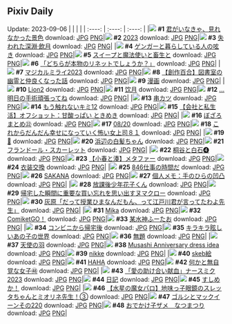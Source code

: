 ## Pixiv Daily
Update: 2023-09-06
|      |      |      |
| :----: | :----: | :----: |
|![](https://pixiv.microyu.workers.dev/c/240x480/img-master/img/2023/09/04/00/39/17/111427740_p0_master1200.jpg) **#1** [君がいなきゃ、見れなかった景色](https://www.pixiv.net/artworks/111427740) download: [JPG](https://pixiv.microyu.workers.dev/img-original/img/2023/09/04/00/39/17/111427740_p0.jpg) [PNG](https://pixiv.microyu.workers.dev/img-original/img/2023/09/04/00/39/17/111427740_p0.png)|![](https://pixiv.microyu.workers.dev/c/240x480/img-master/img/2023/09/04/00/44/33/111427875_p0_master1200.jpg) **#2** [2023](https://www.pixiv.net/artworks/111427875) download: [JPG](https://pixiv.microyu.workers.dev/img-original/img/2023/09/04/00/44/33/111427875_p0.jpg) [PNG](https://pixiv.microyu.workers.dev/img-original/img/2023/09/04/00/44/33/111427875_p0.png)|![](https://pixiv.microyu.workers.dev/c/240x480/img-master/img/2023/09/04/00/01/33/111426357_p0_master1200.jpg) **#3** [失われた深淵·飲月](https://www.pixiv.net/artworks/111426357) download: [JPG](https://pixiv.microyu.workers.dev/img-original/img/2023/09/04/00/01/33/111426357_p0.jpg) [PNG](https://pixiv.microyu.workers.dev/img-original/img/2023/09/04/00/01/33/111426357_p0.png)|
|![](https://pixiv.microyu.workers.dev/c/240x480/img-master/img/2023/09/05/16/32/03/111466665_p0_master1200.jpg) **#4** [ゲンガーと暮らしている人の呟き](https://www.pixiv.net/artworks/111466665) download: [JPG](https://pixiv.microyu.workers.dev/img-original/img/2023/09/05/16/32/03/111466665_p0.jpg) [PNG](https://pixiv.microyu.workers.dev/img-original/img/2023/09/05/16/32/03/111466665_p0.png)|![](https://pixiv.microyu.workers.dev/c/240x480/img-master/img/2023/09/04/00/18/34/111427097_p0_master1200.jpg) **#5** [スイープと魔法使いと畜生と](https://www.pixiv.net/artworks/111427097) download: [JPG](https://pixiv.microyu.workers.dev/img-original/img/2023/09/04/00/18/34/111427097_p0.jpg) [PNG](https://pixiv.microyu.workers.dev/img-original/img/2023/09/04/00/18/34/111427097_p0.png)|![](https://pixiv.microyu.workers.dev/c/240x480/img-master/img/2023/09/04/00/08/21/111426748_p0_master1200.jpg) **#6** [「どちらが本物のリネットでしょうか？」](https://www.pixiv.net/artworks/111426748) download: [JPG](https://pixiv.microyu.workers.dev/img-original/img/2023/09/04/00/08/21/111426748_p0.jpg) [PNG](https://pixiv.microyu.workers.dev/img-original/img/2023/09/04/00/08/21/111426748_p0.png)|
|![](https://pixiv.microyu.workers.dev/c/240x480/img-master/img/2023/09/04/17/52/45/111441891_p0_master1200.jpg) **#7** [マジカルミライ2023](https://www.pixiv.net/artworks/111441891) download: [JPG](https://pixiv.microyu.workers.dev/img-original/img/2023/09/04/17/52/45/111441891_p0.jpg) [PNG](https://pixiv.microyu.workers.dev/img-original/img/2023/09/04/17/52/45/111441891_p0.png)|![](https://pixiv.microyu.workers.dev/c/240x480/img-master/img/2023/09/04/19/01/29/111443682_p0_master1200.jpg) **#8** [【創作百合】図書室の幽霊と仲良くなった話](https://www.pixiv.net/artworks/111443682) download: [JPG](https://pixiv.microyu.workers.dev/img-original/img/2023/09/04/19/01/29/111443682_p0.jpg) [PNG](https://pixiv.microyu.workers.dev/img-original/img/2023/09/04/19/01/29/111443682_p0.png)|![](https://pixiv.microyu.workers.dev/c/240x480/img-master/img/2023/09/05/06/00/02/111458191_p0_master1200.jpg) **#9** [漫画](https://www.pixiv.net/artworks/111458191) download: [JPG](https://pixiv.microyu.workers.dev/img-original/img/2023/09/05/06/00/02/111458191_p0.jpg) [PNG](https://pixiv.microyu.workers.dev/img-original/img/2023/09/05/06/00/02/111458191_p0.png)|
|![](https://pixiv.microyu.workers.dev/c/240x480/img-master/img/2023/09/04/00/00/39/111426245_p0_master1200.jpg) **#10** [Lion2](https://www.pixiv.net/artworks/111426245) download: [JPG](https://pixiv.microyu.workers.dev/img-original/img/2023/09/04/00/00/39/111426245_p0.jpg) [PNG](https://pixiv.microyu.workers.dev/img-original/img/2023/09/04/00/00/39/111426245_p0.png)|![](https://pixiv.microyu.workers.dev/c/240x480/img-master/img/2023/09/04/13/51/43/111438149_p0_master1200.jpg) **#11** [饮月](https://www.pixiv.net/artworks/111438149) download: [JPG](https://pixiv.microyu.workers.dev/img-original/img/2023/09/04/13/51/43/111438149_p0.jpg) [PNG](https://pixiv.microyu.workers.dev/img-original/img/2023/09/04/13/51/43/111438149_p0.png)|![](https://pixiv.microyu.workers.dev/c/240x480/img-master/img/2023/09/04/18/11/15/111442082_p0_master1200.jpg) **#12** [...明日の手術頑張ってね](https://www.pixiv.net/artworks/111442082) download: [JPG](https://pixiv.microyu.workers.dev/img-original/img/2023/09/04/18/11/15/111442082_p0.jpg) [PNG](https://pixiv.microyu.workers.dev/img-original/img/2023/09/04/18/11/15/111442082_p0.png)|
|![](https://pixiv.microyu.workers.dev/c/240x480/img-master/img/2023/09/05/20/30/00/111471947_p0_master1200.jpg) **#13** [串カツ](https://www.pixiv.net/artworks/111471947) download: [JPG](https://pixiv.microyu.workers.dev/img-original/img/2023/09/05/20/30/00/111471947_p0.jpg) [PNG](https://pixiv.microyu.workers.dev/img-original/img/2023/09/05/20/30/00/111471947_p0.png)|![](https://pixiv.microyu.workers.dev/c/240x480/img-master/img/2023/09/04/10/36/07/111435428_p0_master1200.jpg) **#14** [もう触れないキミ12](https://www.pixiv.net/artworks/111435428) download: [JPG](https://pixiv.microyu.workers.dev/img-original/img/2023/09/04/10/36/07/111435428_p0.jpg) [PNG](https://pixiv.microyu.workers.dev/img-original/img/2023/09/04/10/36/07/111435428_p0.png)|![](https://pixiv.microyu.workers.dev/c/240x480/img-master/img/2023/09/05/12/08/51/111462885_p0_master1200.jpg) **#15** [【会社と私生活】オフショット：甘酸っぱい ときめき](https://www.pixiv.net/artworks/111462885) download: [JPG](https://pixiv.microyu.workers.dev/img-original/img/2023/09/05/12/08/51/111462885_p0.jpg) [PNG](https://pixiv.microyu.workers.dev/img-original/img/2023/09/05/12/08/51/111462885_p0.png)|
|![](https://pixiv.microyu.workers.dev/c/240x480/img-master/img/2023/09/04/03/13/40/111430589_p0_master1200.jpg) **#16** [ぼざろまとめ㉒](https://www.pixiv.net/artworks/111430589) download: [JPG](https://pixiv.microyu.workers.dev/img-original/img/2023/09/04/03/13/40/111430589_p0.jpg) [PNG](https://pixiv.microyu.workers.dev/img-original/img/2023/09/04/03/13/40/111430589_p0.png)|![](https://pixiv.microyu.workers.dev/c/240x480/img-master/img/2023/09/05/19/28/25/111470340_p0_master1200.jpg) **#17** [08/20](https://www.pixiv.net/artworks/111470340) download: [JPG](https://pixiv.microyu.workers.dev/img-original/img/2023/09/05/19/28/25/111470340_p0.jpg) [PNG](https://pixiv.microyu.workers.dev/img-original/img/2023/09/05/19/28/25/111470340_p0.png)|![](https://pixiv.microyu.workers.dev/c/240x480/img-master/img/2023/09/04/17/08/49/111441107_p0_master1200.jpg) **#18** [これからだんだん幸せになっていく怖い女上司８１](https://www.pixiv.net/artworks/111441107) download: [JPG](https://pixiv.microyu.workers.dev/img-original/img/2023/09/04/17/08/49/111441107_p0.jpg) [PNG](https://pixiv.microyu.workers.dev/img-original/img/2023/09/04/17/08/49/111441107_p0.png)|
|![](https://pixiv.microyu.workers.dev/c/240x480/img-master/img/2023/09/04/00/30/31/111427469_p0_master1200.jpg) **#19** [💢](https://www.pixiv.net/artworks/111427469) download: [JPG](https://pixiv.microyu.workers.dev/img-original/img/2023/09/04/00/30/31/111427469_p0.jpg) [PNG](https://pixiv.microyu.workers.dev/img-original/img/2023/09/04/00/30/31/111427469_p0.png)|![](https://pixiv.microyu.workers.dev/c/240x480/img-master/img/2023/09/05/00/00/22/111452411_p0_master1200.jpg) **#20** [浜辺の白髪ちゃん](https://www.pixiv.net/artworks/111452411) download: [JPG](https://pixiv.microyu.workers.dev/img-original/img/2023/09/05/00/00/22/111452411_p0.jpg) [PNG](https://pixiv.microyu.workers.dev/img-original/img/2023/09/05/00/00/22/111452411_p0.png)|![](https://pixiv.microyu.workers.dev/c/240x480/img-master/img/2023/09/04/00/57/17/111428180_p0_master1200.jpg) **#21** [フランドール・スカーレット](https://www.pixiv.net/artworks/111428180) download: [JPG](https://pixiv.microyu.workers.dev/img-original/img/2023/09/04/00/57/17/111428180_p0.jpg) [PNG](https://pixiv.microyu.workers.dev/img-original/img/2023/09/04/00/57/17/111428180_p0.png)|
|![](https://pixiv.microyu.workers.dev/c/240x480/img-master/img/2023/09/04/22/39/51/111449909_p0_master1200.jpg) **#22** [桐谷と白石❹](https://www.pixiv.net/artworks/111449909) download: [JPG](https://pixiv.microyu.workers.dev/img-original/img/2023/09/04/22/39/51/111449909_p0.jpg) [PNG](https://pixiv.microyu.workers.dev/img-original/img/2023/09/04/22/39/51/111449909_p0.png)|![](https://pixiv.microyu.workers.dev/c/240x480/img-master/img/2023/09/04/00/23/26/111427264_p0_master1200.jpg) **#23** [【小春と湊】メタファー](https://www.pixiv.net/artworks/111427264) download: [JPG](https://pixiv.microyu.workers.dev/img-original/img/2023/09/04/00/23/26/111427264_p0.jpg) [PNG](https://pixiv.microyu.workers.dev/img-original/img/2023/09/04/00/23/26/111427264_p0.png)|![](https://pixiv.microyu.workers.dev/c/240x480/img-master/img/2023/09/04/20/29/18/111446009_p0_master1200.jpg) **#24** [衣装交換](https://www.pixiv.net/artworks/111446009) download: [JPG](https://pixiv.microyu.workers.dev/img-original/img/2023/09/04/20/29/18/111446009_p0.jpg) [PNG](https://pixiv.microyu.workers.dev/img-original/img/2023/09/04/20/29/18/111446009_p0.png)|
|![](https://pixiv.microyu.workers.dev/c/240x480/img-master/img/2023/09/04/20/22/46/111445821_p0_master1200.jpg) **#25** [846仕事の時間だ](https://www.pixiv.net/artworks/111445821) download: [JPG](https://pixiv.microyu.workers.dev/img-original/img/2023/09/04/20/22/46/111445821_p0.jpg) [PNG](https://pixiv.microyu.workers.dev/img-original/img/2023/09/04/20/22/46/111445821_p0.png)|![](https://pixiv.microyu.workers.dev/c/240x480/img-master/img/2023/09/05/19/30/26/111470411_p0_master1200.jpg) **#26** [SAKANA](https://www.pixiv.net/artworks/111470411) download: [JPG](https://pixiv.microyu.workers.dev/img-original/img/2023/09/05/19/30/26/111470411_p0.jpg) [PNG](https://pixiv.microyu.workers.dev/img-original/img/2023/09/05/19/30/26/111470411_p0.png)|![](https://pixiv.microyu.workers.dev/c/240x480/img-master/img/2023/09/05/07/00/07/111458954_p0_master1200.jpg) **#27** [個人メモ：手のひらの凹凸](https://www.pixiv.net/artworks/111458954) download: [JPG](https://pixiv.microyu.workers.dev/img-original/img/2023/09/05/07/00/07/111458954_p0.jpg) [PNG](https://pixiv.microyu.workers.dev/img-original/img/2023/09/05/07/00/07/111458954_p0.png)|
|![](https://pixiv.microyu.workers.dev/c/240x480/img-master/img/2023/09/04/14/37/29/111426302_p0_master1200.jpg) **#28** [放課後少年花子くん](https://www.pixiv.net/artworks/111426302) download: [JPG](https://pixiv.microyu.workers.dev/img-original/img/2023/09/04/14/37/29/111426302_p0.jpg) [PNG](https://pixiv.microyu.workers.dev/img-original/img/2023/09/04/14/37/29/111426302_p0.png)|![](https://pixiv.microyu.workers.dev/c/240x480/img-master/img/2023/09/05/02/28/29/111456062_p0_master1200.jpg) **#29** [帰宅した瞬間に重要な買い忘れを思い出すヌマクロー](https://www.pixiv.net/artworks/111456062) download: [JPG](https://pixiv.microyu.workers.dev/img-original/img/2023/09/05/02/28/29/111456062_p0.jpg) [PNG](https://pixiv.microyu.workers.dev/img-original/img/2023/09/05/02/28/29/111456062_p0.png)|![](https://pixiv.microyu.workers.dev/c/240x480/img-master/img/2023/09/04/18/27/39/111442798_p0_master1200.jpg) **#30** [灰原「だって授業ひまなんだもん、って江戸川君が言ってたわよ先生」](https://www.pixiv.net/artworks/111442798) download: [JPG](https://pixiv.microyu.workers.dev/img-original/img/2023/09/04/18/27/39/111442798_p0.jpg) [PNG](https://pixiv.microyu.workers.dev/img-original/img/2023/09/04/18/27/39/111442798_p0.png)|
|![](https://pixiv.microyu.workers.dev/c/240x480/img-master/img/2023/09/04/13/16/03/111437636_p0_master1200.jpg) **#31** [Mika](https://www.pixiv.net/artworks/111437636) download: [JPG](https://pixiv.microyu.workers.dev/img-original/img/2023/09/04/13/16/03/111437636_p0.jpg) [PNG](https://pixiv.microyu.workers.dev/img-original/img/2023/09/04/13/16/03/111437636_p0.png)|![](https://pixiv.microyu.workers.dev/c/240x480/img-master/img/2023/09/05/18/57/41/111469544_p0_master1200.jpg) **#32** [ComiketGO！](https://www.pixiv.net/artworks/111469544) download: [JPG](https://pixiv.microyu.workers.dev/img-original/img/2023/09/05/18/57/41/111469544_p0.jpg) [PNG](https://pixiv.microyu.workers.dev/img-original/img/2023/09/05/18/57/41/111469544_p0.png)|![](https://pixiv.microyu.workers.dev/c/240x480/img-master/img/2023/09/04/09/49/52/111426404_p0_master1200.jpg) **#33** [某水神ふーたお](https://www.pixiv.net/artworks/111426404) download: [JPG](https://pixiv.microyu.workers.dev/img-original/img/2023/09/04/09/49/52/111426404_p0.jpg) [PNG](https://pixiv.microyu.workers.dev/img-original/img/2023/09/04/09/49/52/111426404_p0.png)|
|![](https://pixiv.microyu.workers.dev/c/240x480/img-master/img/2023/09/05/15/13/20/111465476_p0_master1200.jpg) **#34** [コンビニから帰宅後](https://www.pixiv.net/artworks/111465476) download: [JPG](https://pixiv.microyu.workers.dev/img-original/img/2023/09/05/15/13/20/111465476_p0.jpg) [PNG](https://pixiv.microyu.workers.dev/img-original/img/2023/09/05/15/13/20/111465476_p0.png)|![](https://pixiv.microyu.workers.dev/c/240x480/img-master/img/2023/09/04/19/53/15/111444986_p0_master1200.jpg) **#35** [キラキラ眩しいあの子の世界](https://www.pixiv.net/artworks/111444986) download: [JPG](https://pixiv.microyu.workers.dev/img-original/img/2023/09/04/19/53/15/111444986_p0.jpg) [PNG](https://pixiv.microyu.workers.dev/img-original/img/2023/09/04/19/53/15/111444986_p0.png)|![](https://pixiv.microyu.workers.dev/c/240x480/img-master/img/2023/09/05/19/27/04/111470299_p0_master1200.jpg) **#36** [無題](https://www.pixiv.net/artworks/111470299) download: [JPG](https://pixiv.microyu.workers.dev/img-original/img/2023/09/05/19/27/04/111470299_p0.jpg) [PNG](https://pixiv.microyu.workers.dev/img-original/img/2023/09/05/19/27/04/111470299_p0.png)|
|![](https://pixiv.microyu.workers.dev/c/240x480/img-master/img/2023/09/04/12/25/18/111436926_p0_master1200.jpg) **#37** [天使の羽](https://www.pixiv.net/artworks/111436926) download: [JPG](https://pixiv.microyu.workers.dev/img-original/img/2023/09/04/12/25/18/111436926_p0.jpg) [PNG](https://pixiv.microyu.workers.dev/img-original/img/2023/09/04/12/25/18/111436926_p0.png)|![](https://pixiv.microyu.workers.dev/c/240x480/img-master/img/2023/09/05/06/36/27/111458644_p0_master1200.jpg) **#38** [Musashi Anniversary dress idea](https://www.pixiv.net/artworks/111458644) download: [JPG](https://pixiv.microyu.workers.dev/img-original/img/2023/09/05/06/36/27/111458644_p0.jpg) [PNG](https://pixiv.microyu.workers.dev/img-original/img/2023/09/05/06/36/27/111458644_p0.png)|![](https://pixiv.microyu.workers.dev/c/240x480/img-master/img/2023/09/04/00/22/39/111427239_p0_master1200.jpg) **#39** [nikke](https://www.pixiv.net/artworks/111427239) download: [JPG](https://pixiv.microyu.workers.dev/img-original/img/2023/09/04/00/22/39/111427239_p0.jpg) [PNG](https://pixiv.microyu.workers.dev/img-original/img/2023/09/04/00/22/39/111427239_p0.png)|
|![](https://pixiv.microyu.workers.dev/c/240x480/img-master/img/2023/09/04/23/16/16/111451039_p0_master1200.jpg) **#40** [skeb絵](https://www.pixiv.net/artworks/111451039) download: [JPG](https://pixiv.microyu.workers.dev/img-original/img/2023/09/04/23/16/16/111451039_p0.jpg) [PNG](https://pixiv.microyu.workers.dev/img-original/img/2023/09/04/23/16/16/111451039_p0.png)|![](https://pixiv.microyu.workers.dev/c/240x480/img-master/img/2023/09/04/00/00/51/111426273_p0_master1200.jpg) **#41** [HAHA](https://www.pixiv.net/artworks/111426273) download: [JPG](https://pixiv.microyu.workers.dev/img-original/img/2023/09/04/00/00/51/111426273_p0.jpg) [PNG](https://pixiv.microyu.workers.dev/img-original/img/2023/09/04/00/00/51/111426273_p0.png)|![](https://pixiv.microyu.workers.dev/c/240x480/img-master/img/2023/09/04/18/00/49/111442169_p0_master1200.jpg) **#42** [何かと無自覚な女子㊽](https://www.pixiv.net/artworks/111442169) download: [JPG](https://pixiv.microyu.workers.dev/img-original/img/2023/09/04/18/00/49/111442169_p0.jpg) [PNG](https://pixiv.microyu.workers.dev/img-original/img/2023/09/04/18/00/49/111442169_p0.png)|
|![](https://pixiv.microyu.workers.dev/c/240x480/img-master/img/2023/09/04/09/15/53/111426741_p0_master1200.jpg) **#43** [「愛の助け合い献血」ナースミク2023](https://www.pixiv.net/artworks/111426741) download: [JPG](https://pixiv.microyu.workers.dev/img-original/img/2023/09/04/09/15/53/111426741_p0.jpg) [PNG](https://pixiv.microyu.workers.dev/img-original/img/2023/09/04/09/15/53/111426741_p0.png)|![](https://pixiv.microyu.workers.dev/c/240x480/img-master/img/2023/09/04/11/14/25/111435912_p0_master1200.jpg) **#44** [日記](https://www.pixiv.net/artworks/111435912) download: [JPG](https://pixiv.microyu.workers.dev/img-original/img/2023/09/04/11/14/25/111435912_p0.jpg) [PNG](https://pixiv.microyu.workers.dev/img-original/img/2023/09/04/11/14/25/111435912_p0.png)|![](https://pixiv.microyu.workers.dev/c/240x480/img-master/img/2023/09/04/00/00/36/111426234_p0_master1200.jpg) **#45** [すしめか！](https://www.pixiv.net/artworks/111426234) download: [JPG](https://pixiv.microyu.workers.dev/img-original/img/2023/09/04/00/00/36/111426234_p0.jpg) [PNG](https://pixiv.microyu.workers.dev/img-original/img/2023/09/04/00/00/36/111426234_p0.png)|
|![](https://pixiv.microyu.workers.dev/c/240x480/img-master/img/2023/09/04/18/31/55/111442905_p0_master1200.jpg) **#46** [【水星の魔女パロ】地味っ子眼鏡のスレッタちゃんとミオリネ先生！③](https://www.pixiv.net/artworks/111442905) download: [JPG](https://pixiv.microyu.workers.dev/img-original/img/2023/09/04/18/31/55/111442905_p0.jpg) [PNG](https://pixiv.microyu.workers.dev/img-original/img/2023/09/04/18/31/55/111442905_p0.png)|![](https://pixiv.microyu.workers.dev/c/240x480/img-master/img/2023/09/04/08/00/17/111433705_p0_master1200.jpg) **#47** [ゴルシとマックイーンその220](https://www.pixiv.net/artworks/111433705) download: [JPG](https://pixiv.microyu.workers.dev/img-original/img/2023/09/04/08/00/17/111433705_p0.jpg) [PNG](https://pixiv.microyu.workers.dev/img-original/img/2023/09/04/08/00/17/111433705_p0.png)|![](https://pixiv.microyu.workers.dev/c/240x480/img-master/img/2023/09/05/20/33/49/111472062_p0_master1200.jpg) **#48** [おでかけ子ザメ　なつまつり](https://www.pixiv.net/artworks/111472062) download: [JPG](https://pixiv.microyu.workers.dev/img-original/img/2023/09/05/20/33/49/111472062_p0.jpg) [PNG](https://pixiv.microyu.workers.dev/img-original/img/2023/09/05/20/33/49/111472062_p0.png)|
